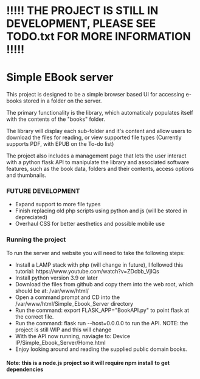 # !!!!! THE PROJECT IS STILL IN DEVELOPMENT, PLEASE SEE TODO.txt FOR MORE INFORMATION !!!!!

# Simple EBook server

<p>This project is designed to be a simple browser based UI for accessing e-books
stored in a folder on the server.</p>

<p>The primary functionality is the library, which automaticaly populates itself
with the contents of the "books" folder.</p>

<p>The library will display each sub-folder and it's content and allow users
to download the files for reading, or view supported file types
(Currently supports PDF, with EPUB on the To-do list)</p>

<p>The project also includes a management page that lets the user interact with 
a python flask API to manipulate the library and associated software features,
such as the book data, folders and their contents, access options and thumbnails.</p>

### FUTURE DEVELOPMENT

<ul>
	<li>Expand support to more file types</li>
	<li>Finish replacing old php scripts using python and js (will be stored in depreciated)</li>
	<li>Overhaul CSS for better aesthetics and possible mobile use</li>
</ul>

### Running the project

To run the server and website you will need to take the following steps:

<ul>
<li>Install a LAMP stack with php (will change in future), I followed this tutorial: https://www.youtube.com/watch?v=ZDcbb_VjIQs
<li>Install python version 3.9 or later</li>
<li>Download the files from github and copy them into the web root, which should be at: /var/www/html/</li>
<li>Open a command prompt and CD into the /var/www/html/Simple_Ebook_Server directory</li>
<li>Run the command: export FLASK_APP="BookAPI.py" to point flask at the correct file.</li>
<li>Run the command: flask run --host=0.0.0.0 to run the API. NOTE: the project is still WIP and this will change</li>
<li>With the API now running, naviagte to: Device IP/Simple_Ebook_Server/Home.html</li>
<li>Enjoy looking around and reading the supplied public domain books.</li>
</ul>

<h4>Note: this is a node.js project so it will require npm install to get dependencies</h4>
